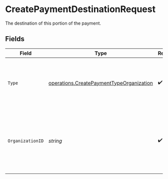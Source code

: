 # CreatePaymentDestinationRequest

The destination of this portion of the payment.


## Fields

| Field                                                                                                             | Type                                                                                                              | Required                                                                                                          | Description                                                                                                       | Example                                                                                                           |
| ----------------------------------------------------------------------------------------------------------------- | ----------------------------------------------------------------------------------------------------------------- | ----------------------------------------------------------------------------------------------------------------- | ----------------------------------------------------------------------------------------------------------------- | ----------------------------------------------------------------------------------------------------------------- |
| `Type`                                                                                                            | [operations.CreatePaymentTypeOrganization](../../models/operations/createpaymenttypeorganization.md)              | :heavy_check_mark:                                                                                                | The type of destination. Currently only the destination type `organization` is supported.                         | organization                                                                                                      |
| `OrganizationID`                                                                                                  | *string*                                                                                                          | :heavy_check_mark:                                                                                                | Required for destination type `organization`. The ID of the connected organization the funds should be<br/>routed to. | org_1234567                                                                                                       |
